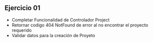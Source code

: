 ## Ejercicio 01
- Completar Funcionalidad de Controlador Project
- Retornar codigo 404 NotFound de error al no encontrar el proyecto requerido
- Validar datos para la creación de Proyeto
